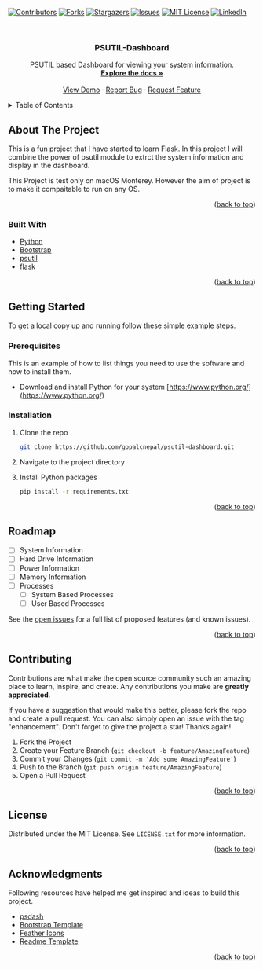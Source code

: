 <!-- Improved compatibility of back to top link: See: https://github.com/othneildrew/Best-README-Template/pull/73 -->
<a name="readme-top"></a>
<!--
*** Thanks for checking out the Best-README-Template. If you have a suggestion
*** that would make this better, please fork the repo and create a pull request
*** or simply open an issue with the tag "enhancement".
*** Don't forget to give the project a star!
*** Thanks again! Now go create something AMAZING! :D
-->



<!-- PROJECT SHIELDS -->
<!--
*** I'm using markdown "reference style" links for readability.
*** Reference links are enclosed in brackets [ ] instead of parentheses ( ).
*** See the bottom of this document for the declaration of the reference variables
*** for contributors-url, forks-url, etc. This is an optional, concise syntax you may use.
*** https://www.markdownguide.org/basic-syntax/#reference-style-links
-->
[![Contributors][contributors-shield]][contributors-url]
[![Forks][forks-shield]][forks-url]
[![Stargazers][stars-shield]][stars-url]
[![Issues][issues-shield]][issues-url]
[![MIT License][license-shield]][license-url]
[![LinkedIn][linkedin-shield]][linkedin-url]



<!-- PROJECT LOGO -->
<br />
<div align="center">
  <a href="https://github.com/gopalcnepal/psutil-dashboard">
  </a>

<h3 align="center">PSUTIL-Dashboard</h3>

  <p align="center">
    PSUTIL based Dashboard for viewing your system information.
    <br />
    <a href="https://github.com/gopalcnepal/psutil-dashboard"><strong>Explore the docs »</strong></a>
    <br />
    <br />
    <a href="https://github.com/gopalcnepal/psutil-dashboard">View Demo</a>
    ·
    <a href="https://github.com/gopalcnepal/psutil-dashboard/issues">Report Bug</a>
    ·
    <a href="https://github.com/gopalcnepal/psutil-dashboard/issues">Request Feature</a>
  </p>
</div>



<!-- TABLE OF CONTENTS -->
<details>
  <summary>Table of Contents</summary>
  <ol>
    <li>
      <a href="#about-the-project">About The Project</a>
      <ul>
        <li><a href="#built-with">Built With</a></li>
      </ul>
    </li>
    <li>
      <a href="#getting-started">Getting Started</a>
      <ul>
        <li><a href="#prerequisites">Prerequisites</a></li>
        <li><a href="#installation">Installation</a></li>
      </ul>
    </li>
    <li><a href="#usage">Usage</a></li>
    <li><a href="#roadmap">Roadmap</a></li>
    <li><a href="#contributing">Contributing</a></li>
    <li><a href="#license">License</a></li>
    <li><a href="#contact">Contact</a></li>
    <li><a href="#acknowledgments">Acknowledgments</a></li>
  </ol>
</details>



<!-- ABOUT THE PROJECT -->
## About The Project

This is a fun project that I have started to learn Flask. In this project I will combine the power of psutil module to extrct the system information and display in the dashboard.

This Project is test only on macOS Monterey. However the aim of project is to make it compaitable to run on any OS.

<p align="right">(<a href="#readme-top">back to top</a>)</p>



### Built With

* [Python](https://www.python.org/)
* [Bootstrap][Bootstrap-url]
* [psutil](https://github.com/giampaolo/psutil)
* [flask](https://flask.palletsprojects.com/)

<p align="right">(<a href="#readme-top">back to top</a>)</p>



<!-- GETTING STARTED -->
## Getting Started

To get a local copy up and running follow these simple example steps.

### Prerequisites

This is an example of how to list things you need to use the software and how to install them.
* Download and install Python for your system [https://www.python.org/](https://www.python.org/)

### Installation

1. Clone the repo
   ```sh
   git clone https://github.com/gopalcnepal/psutil-dashboard.git
   ```
2. Navigate to the project directory

3. Install Python packages
   ```sh
   pip install -r requirements.txt
   ```

<p align="right">(<a href="#readme-top">back to top</a>)</p>


<!-- ROADMAP -->
## Roadmap

- [ ] System Information
- [ ] Hard Drive Information
- [ ] Power Information
- [ ] Memory Information
- [ ] Processes 
    - [ ] System Based Processes
    - [ ] User Based Processes

See the [open issues](https://github.com/gopalcnepal/psutil-dashboard/issues) for a full list of proposed features (and known issues).

<p align="right">(<a href="#readme-top">back to top</a>)</p>



<!-- CONTRIBUTING -->
## Contributing

Contributions are what make the open source community such an amazing place to learn, inspire, and create. Any contributions you make are **greatly appreciated**.

If you have a suggestion that would make this better, please fork the repo and create a pull request. You can also simply open an issue with the tag "enhancement".
Don't forget to give the project a star! Thanks again!

1. Fork the Project
2. Create your Feature Branch (`git checkout -b feature/AmazingFeature`)
3. Commit your Changes (`git commit -m 'Add some AmazingFeature'`)
4. Push to the Branch (`git push origin feature/AmazingFeature`)
5. Open a Pull Request

<p align="right">(<a href="#readme-top">back to top</a>)</p>



<!-- LICENSE -->
## License

Distributed under the MIT License. See `LICENSE.txt` for more information.

<p align="right">(<a href="#readme-top">back to top</a>)</p>



<!-- ACKNOWLEDGMENTS -->
## Acknowledgments

Following resources have helped me get inspired and ideas to build this project.
* [psdash](https://github.com/Jahaja/psdash)
* [Bootstrap Template](https://getbootstrap.com/docs/5.2/examples/dashboard/)
* [Feather Icons](https://feathericons.com/)
* [Readme Template](https://github.com/othneildrew/Best-README-Template)

<p align="right">(<a href="#readme-top">back to top</a>)</p>



<!-- MARKDOWN LINKS & IMAGES -->
<!-- https://www.markdownguide.org/basic-syntax/#reference-style-links -->
[contributors-shield]: https://img.shields.io/github/contributors/gopalcnepal/psutil-dashboard.svg?style=for-the-badge
[contributors-url]: https://github.com/gopalcnepal/psutil-dashboard/graphs/contributors
[forks-shield]: https://img.shields.io/github/forks/gopalcnepal/psutil-dashboard.svg?style=for-the-badge
[forks-url]: https://github.com/gopalcnepal/psutil-dashboard/network/members
[stars-shield]: https://img.shields.io/github/stars/gopalcnepal/psutil-dashboard.svg?style=for-the-badge
[stars-url]: https://github.com/gopalcnepal/psutil-dashboard/stargazers
[issues-shield]: https://img.shields.io/github/issues/gopalcnepal/psutil-dashboard.svg?style=for-the-badge
[issues-url]: https://github.com/gopalcnepal/psutil-dashboard/issues
[license-shield]: https://img.shields.io/github/license/gopalcnepal/psutil-dashboard.svg?style=for-the-badge
[license-url]: https://github.com/gopalcnepal/psutil-dashboard/blob/master/LICENSE.txt
[linkedin-shield]: https://img.shields.io/badge/-LinkedIn-black.svg?style=for-the-badge&logo=linkedin&colorB=555
[linkedin-url]: https://linkedin.com/in/gopalcnepal
[Bootstrap.com]: https://img.shields.io/badge/Bootstrap-563D7C?style=for-the-badge&logo=bootstrap&logoColor=white
[Bootstrap-url]: https://getbootstrap.com